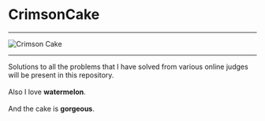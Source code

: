 # CrimsonCake

<hr>

![Crimson Cake](images/CoconutCakewithRaspberryFilling.jpg?raw=true "Crimson Cake")

<hr>

Solutions to all the problems that I have solved from various online judges will be present in this repository.
<br>
<br>
Also I love **watermelon**.
<br>
<br>
And the cake is **gorgeous**.
